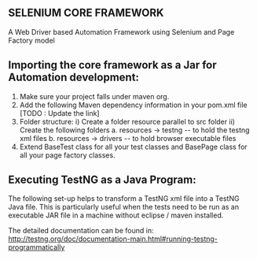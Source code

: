 SELENIUM CORE FRAMEWORK
-------

A Web Driver based Automation Framework using Selenium and Page Factory model


Importing the core framework as a Jar for Automation development:
----------------------------------------------------------

1. Make sure your project falls under maven org.
2. Add the following Maven dependency information in your pom.xml file 
   [TODO : Update the link]
3. Folder structure:
   i) Create a folder resource parallel to src folder
   ii) Create the following folders
      a. resources -> testng -- to hold the testng xml files
      b. resources -> drivers -- to hold browser executable files
4. Extend BaseTest class for all your test classes and BasePage class for all your page factory classes.



Executing TestNG as a Java Program:
-----------------------------------
The following set-up helps to transform a TestNG xml file into a TestNG Java file. This is particularly useful when the tests need to be run as an executable JAR file in a machine without eclipse / maven installed.

The detailed documentation can be found in: http://testng.org/doc/documentation-main.html#running-testng-programmatically

